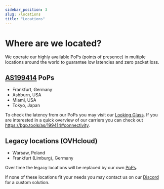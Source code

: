 ```yaml
---
sidebar_position: 3
slug: /locations
title: "Locations"
---
```


# Where are we located?

We operate our highly available PoPs (points of presence) in multiple locations around the world to
guarantee low latencies and zero packet loss.

## [AS199414](https://as199414.net) PoPs
- Frankfurt, Germany
- Ashburn, USA
- Miami, USA
- Tokyo, Japan

To check the latency from our PoPs you may visit our [Looking Glass](https://lg.neoprotect.net).
If you are interested in a quick overview of our carriers you can check out https://bgp.tools/as/199414#connectivity.

## Legacy locations (OVHcloud)
- Warsaw, Poland
- Frankfurt (Limburg), Germany

Over time the legacy locations will be replaced by our own [PoPs](#as199414-pops).

If none of these locations fit your needs you may contact us on our [Discord](https://discord.neoprotect.net) for a custom solution.